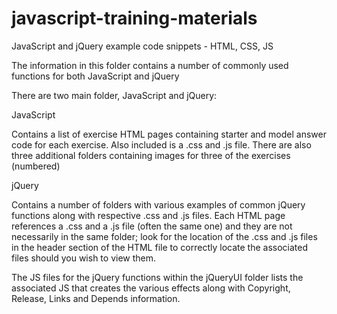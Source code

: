 javascript-training-materials
=============================

JavaScript and jQuery example code snippets - HTML, CSS, JS

The information in this folder contains a number of commonly used functions for both JavaScript and jQuery

There are two main folder, JavaScript and jQuery:

JavaScript

Contains a list of exercise HTML pages containing starter and model answer code for each exercise. Also included is a .css and .js file. There are also three additional folders containing images for three of the exercises (numbered)

jQuery

Contains a number of folders with various examples of common jQuery functions along with respective .css and .js files. Each HTML page references a .css and a .js file (often the same one) and they are not necessarily in the same folder; look for the location of the .css and .js files in the header section of the HTML file to correctly locate the associated files should you wish to view them.

The JS files for the jQuery functions within the jQueryUI folder lists the associated JS that creates the various effects along with Copyright, Release, Links and Depends information.
